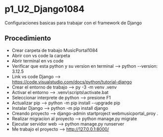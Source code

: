 # p1_U2_Django1084
Configuraciones basicas para trabajar con el framework de Django

## Procedimiento
- Crear carpeta de trabajo      MusicPortal1084
- Abrir con vs code la carpeta
- Abrir terminal en vs code
- Verificar que esta python y su version en terminal --> python --version: 3.12.5
- Link vs code Django --> https://code.visualstudio.com/docs/python/tutorial-django
- Crear el entorno de trabajo --> py -3 -m venv .venv
- Activar el entorno --> .venv\scripts\activate.bat
- Seleccionar interprete de python --> presione F1
- Actualizar pip --> python -m pip install --upgrade pip
- Instalar Django --> python -m pip install django
- Creando proyecto --> django-admin startproject webmusicportal_proy .
- Realizar migracion al proyecto --> python manage.py migrate
- Ejecutar servidor web --> python manage.py runserver
- Me trabajo el proyecto --> http://127.0.0.1:8000/
